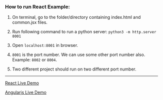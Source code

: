 ### How to run React Example:

1. On terminal, go to the folder/directory containing index.html and common.jsx files.

2. Run following command to run a python server:
   `python3 -m http.server 8001`

3. Open `localhost:8001` in browser.

4. `8001` is the port number. We can use some other port number also. Example: `8002` or `8004`.

5. Two different project should run on two different port number.

------

[React Live Demo](https://tinytrashbin.github.io/react_and_angularjs_short_notes/demos/example10/index.html)

[Angularjs Live Demo](https://tinytrashbin.github.io/react_and_angularjs_short_notes/demos/example10/angularjs.html)

